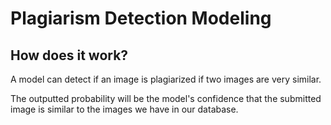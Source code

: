 # Plagiarism Detection Modeling

## How does it work?

A model can detect if an image is plagiarized if two images are very similar.

The outputted probability will be the model's confidence that the submitted image is similar to the images we have in our database.
